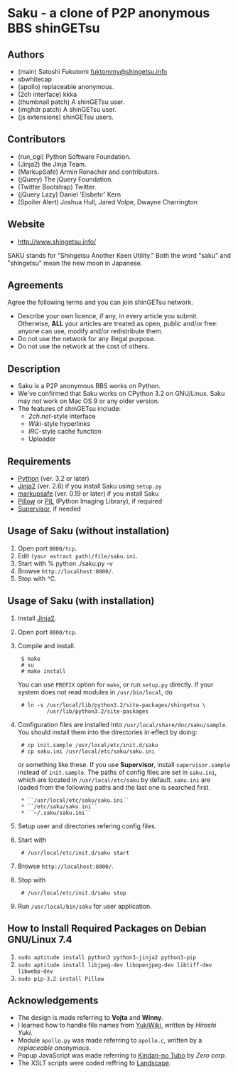 Saku - a clone of P2P anonymous BBS shinGETsu
=============================================

Authors
-------
* (main) Satoshi Fukutomi <fuktommy@shingetsu.info>
* sbwhitecap
* (apollo) replaceable anonymous.
* (2ch interface) kkka
* (thumbnail patch) A shinGETsu user.
* (imghdr patch) A shinGETsu user.
* (js extensions) shinGETsu users.

Contributors
------------
* (run\_cgi) Python Software Foundation.
* (Jinja2) the Jinja Team.
* (MarkupSafe) Armin Ronacher and contributors.
* (jQuery) The jQuery Foundation.
* (Twitter Bootstrap) Twitter.
* (jQuery Lazy) Daniel 'Eisbehr' Kern
* (Spoiler Alert) Joshua Hull, Jared Volpe, Dwayne Charrington

Website
-------
* http://www.shingetsu.info/

SAKU stands for "Shingetsu Another Keen Utility."
Both the word "saku" and "shingetsu" mean the new moon in Japanese.

Agreements
----------
Agree the following terms and you can join shinGETsu network.

* Describe your own licence, if any, in every article you submit.
  Otherwise, **ALL** your articles are treated as open, public and/or free:
  anyone can use, modify and/or redistribute them.
* Do not use the network for any illegal purpose.
* Do not use the network at the cost of others.

Description
-----------
* Saku is a P2P anonymous BBS works on Python.
* We've confirmed that Saku works on CPython 3.2 on GNU/Linux.
    Saku may not work on Mac OS 9 or any older version.
* The features of shinGETsu include:
    * *2ch.net*-style interface
    * *Wiki*-style hyperlinks
    * *IRC*-style cache function
    * Uploader

Requirements
------------
* [Python](https://www.python.org/) (ver. 3.2 or later)
* [Jinja2](http://jinja.pocoo.org/docs/dev/) (ver. 2.6) if you install Saku using ``setup.py``
* [markupsafe](http://www.pocoo.org/projects/markupsafe/) (ver. 0.19 or later) if you install Saku
* [Pillow](https://pypi.python.org/pypi/Pillow/3.0.0) or [PIL](http://www.pythonware.com/products/pil/) (Python Imaging Library), if required
* [Supervisor](http://supervisord.org/), if needed

Usage of Saku (without installation)
------------------------------------
1. Open port ``8000/tcp``.
2. Edit ``(your extract path)/file/saku.ini``.
3. Start with
        % python ./saku.py -v
4. Browse ``http://localhost:8000/``.
5. Stop with ^C.

Usage of Saku (with installation)
---------------------------------
1. Install [Jinja2](http://jinja.pocoo.org/).
2. Open port ``8000/tcp``.
3. Compile and install.

        $ make
        # su
        # make install
   You can use ``PREFIX`` option for ``make``, or run ``setup.py`` directly.
   If your system does not read modules in ``/usr/bin/local``, do

        # ln -s /usr/local/lib/python3.2/site-packages/shingetsu \
                /usr/lib/python3.2/site-packages

4. Configuration files are installed into ``/usr/local/share/doc/saku/sample``.
   You should install them into the directories in effect by doing:

        # cp init.sample /usr/local/etc/init.d/saku
        # cp saku.ini /usr/local/etc/saku/saku.ini
        
   or something like these.
   If you use **Supervisor**, install ``supervisor.sample`` instead of ``init.sample``.
   The paths of config files are set in ``saku.ini``,
   which are located in ``/usr/local/etc/saku`` by default.
   ``saku.ini`` are loaded from the following paths and the last one is searched first.

        * ``/usr/local/etc/saku/saku.ini``
        * ``/etc/saku/saku.ini``
        * ``~/.saku/saku.ini``

5. Setup user and directories refering config files.
6. Start with

        # /usr/local/etc/init.d/saku start

7. Browse ``http://localhost:8000/``.
8. Stop with

        # /usr/local/etc/init.d/saku stop

9. Run ``/usr/local/bin/saku`` for user application.

How to Install Required Packages on Debian GNU/Linux 7.4
---------------------------------------------------------
1. ``sudo aptitude install python3 python3-jinja2 python3-pip``
2. ``sudo aptitude install libjpeg-dev libopenjpeg-dev libtiff-dev libwebp-dev``
3. ``sudo pip-3.2 install Pillow``

Acknowledgements
----------------
* The design is made referring to **Vojta** and **Winny**.
* I learned how to handle file names from [YukiWiki](http://www.hyuki.com/yukiwiki/),
  written by *Hiroshi Yuki*.
* Module ``apollo.py`` was made referring to ``apollo.c``,
  written by a *replaceable anonymous*.
* Popup JavaScript was made referring to [Kindan-no Tubo](http://tubo.80.kg/) by *Zero corp*.
* The XSLT scripts were coded reffring to [Landscape](http://sonic64.com/2005-03-16.html).
